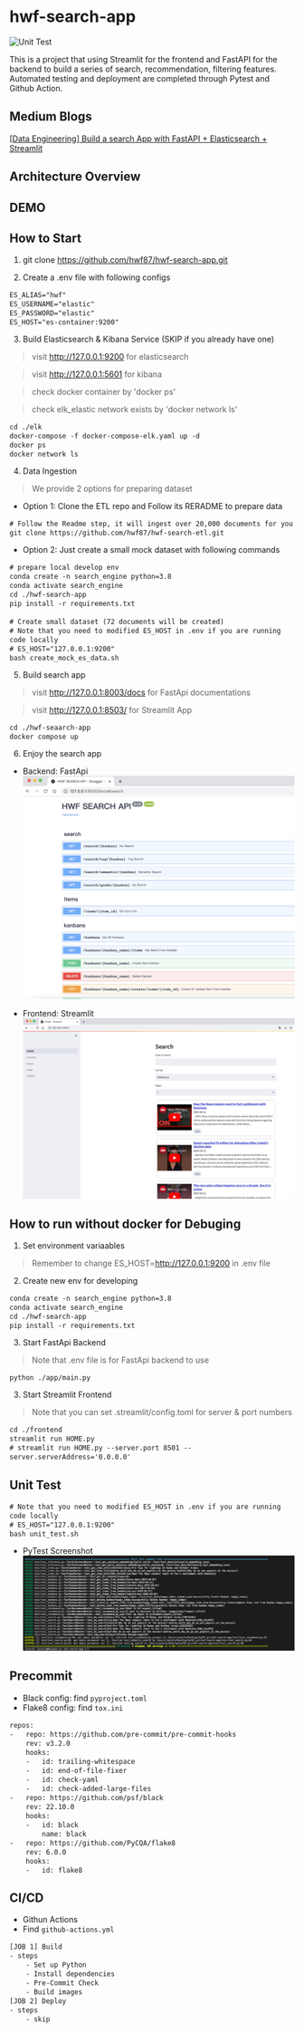 # hwf-search-app
![Unit Test](https://github.com/hwf87/hwf-search-app/actions/workflows/github-actions.yml/badge.svg?event=push)

This is a project that using Streamlit for the frontend and FastAPI for the backend to build a series of search, recommendation, filtering features. Automated testing and deployment are completed through Pytest and Github Action.

## Medium Blogs
[[Data Engineering] Build a search App with FastAPI + Elasticsearch + Streamlit](https://jackyfu1995.medium.com)

## Architecture Overview


## DEMO


## How to Start
1. git clone https://github.com/hwf87/hwf-search-app.git

2. Create a .env file with following configs
```
ES_ALIAS="hwf"
ES_USERNAME="elastic"
ES_PASSWORD="elastic"
ES_HOST="es-container:9200"
```

3. Build Elasticsearch & Kibana Service (SKIP if you already have one)
> visit http://127.0.0.1:9200 for elasticsearch

> visit http://127.0.0.1:5601 for kibana

> check docker container by 'docker ps'

> check elk_elastic network exists by 'docker network ls'
```
cd ./elk
docker-compose -f docker-compose-elk.yaml up -d
docker ps
docker network ls
```

4. Data Ingestion
> We provide 2 options for preparing dataset
- Option 1: Clone the ETL repo and Follow its RERADME to prepare data
```
# Follow the Readme step, it will ingest over 20,000 documents for you
git clone https://github.com/hwf87/hwf-search-etl.git
```

- Option 2: Just create a small mock dataset with following commands
```
# prepare local develop env
conda create -n search_engine python=3.8
conda activate search_engine
cd ./hwf-search-app
pip install -r requirements.txt

# Create small dataset (72 documents will be created)
# Note that you need to modified ES_HOST in .env if you are running code locally
# ES_HOST="127.0.0.1:9200"
bash create_mock_es_data.sh
```

5. Build search app
> visit http://127.0.0.1:8003/docs for FastApi documentations

> visit http://127.0.0.1:8503/ for Streamlit App
```
cd ./hwf-seaarch-app
docker compose up
```

6. Enjoy the search app
- Backend: FastApi
![plot](./docs/backend.png)

- Frontend: Streamlit
![plot](./docs/frontend.png)


## How to run without docker for Debuging
1. Set environment variaables
> Remember to change ES_HOST=http://127.0.0.1:9200 in .env file

2. Create new env for developing
```
conda create -n search_engine python=3.8
conda activate search_engine
cd ./hwf-search-app
pip install -r requirements.txt
```

3. Start FastApi Backend
> Note that .env file is for FastApi backend to use
```
python ./app/main.py
```

3. Start Streamlit Frontend
> Note that you can set .streamlit/config.toml for server & port numbers
```
cd ./frontend
streamlit run HOME.py
# streamlit run HOME.py --server.port 8501 --server.serverAddress='0.0.0.0'
```

## Unit Test
```
# Note that you need to modified ES_HOST in .env if you are running code locally
# ES_HOST="127.0.0.1:9200"
bash unit_test.sh
```
- PyTest Screenshot
![plot](./docs/pytest_result.png)

## Precommit
- Black config: find ```pyproject.toml```
- Flake8 config: find ```tox.ini```
```
repos:
-   repo: https://github.com/pre-commit/pre-commit-hooks
    rev: v3.2.0
    hooks:
    -   id: trailing-whitespace
    -   id: end-of-file-fixer
    -   id: check-yaml
    -   id: check-added-large-files
-   repo: https://github.com/psf/black
    rev: 22.10.0
    hooks:
    -   id: black
        name: black
-   repo: https://github.com/PyCQA/flake8
    rev: 6.0.0
    hooks:
    -   id: flake8
```

## CI/CD
- Githun Actions
- Find ```github-actions.yml```
```
[JOB 1] Build
- steps
    - Set up Python
    - Install dependencies
    - Pre-Commit Check
    - Build images
[JOB 2] Deploy
- steps
    - skip
```
